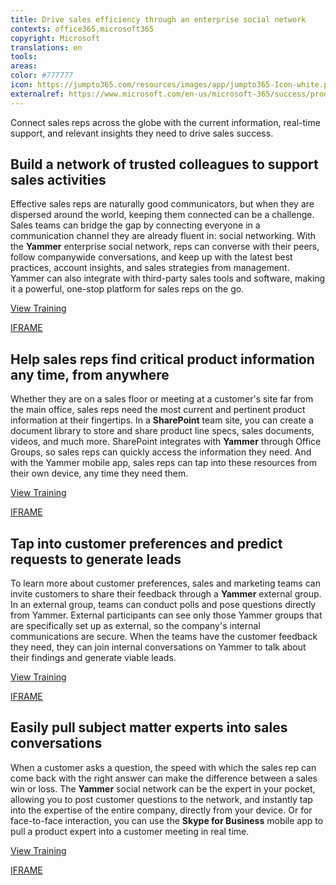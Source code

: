 ```yaml
---
title: Drive sales efficiency through an enterprise social network
contexts: office365,microsoft365
copyright: Microsoft
translations: en
tools: 
areas: 
color: #777777
icon: https://jumpto365.com/resources/images/app/jumpto365-Icon-white.png
externalref: https://www.microsoft.com/en-us/microsoft-365/success/productivitylibrary/drive-sales-efficiency-through-an-enterprise-social-network
---
```

Connect sales reps across the globe with the current information, real-time support, and relevant insights they need to drive sales success.


## Build a network of trusted colleagues to support sales activities

Effective sales reps are naturally good communicators, but when they are dispersed around the world, keeping them connected can be a challenge. Sales teams can bridge the gap by connecting everyone in a communication channel they are already fluent in: social networking. With the **Yammer** enterprise social network, reps can converse with their peers, follow companywide conversations, and keep up with the latest best practices, account insights, and sales strategies from management. Yammer can also integrate with third-party sales tools and software, making it a powerful, one-stop platform for sales reps on the go.

[View Training](https://support.office.com/article/Communicate-in-groups-52db606b-2f29-4a9a-8cbb-b43bf2a27d2e)

[IFRAME](https://www.microsoft.com/en-us/videoplayer/embed/RE1TRuX)

## Help sales reps find critical product information any time, from anywhere

Whether they are on a sales floor or meeting at a customer's site far from the main office, sales reps need the most current and pertinent product information at their fingertips. In a **SharePoint** team site, you can create a document library to store and share product line specs, sales documents, videos, and much more. SharePoint integrates with **Yammer** through Office Groups, so sales reps can quickly access the information they need. And with the Yammer mobile app, sales reps can tap into these resources from their own device, any time they need them.

[View Training](https://support.office.com/article/Collaborate-with-team-content-using-SharePoint-Online-2dd9aeff-7749-4b78-9696-eb0f6267f1f5)

[IFRAME](https://www.microsoft.com/en-us/videoplayer/embed/RE1US0c)

## Tap into customer preferences and predict requests to generate leads

To learn more about customer preferences, sales and marketing teams can invite customers to share their feedback through a **Yammer** external group. In an external group, teams can conduct polls and pose questions directly from Yammer. External participants can see only those Yammer groups that are specifically set up as external, so the company's internal communications are secure. When the teams have the customer feedback they need, they can join internal conversations on Yammer to talk about their findings and generate viable leads.

[View Training](https://support.office.com/article/Create-and-manage-external-groups-in-Yammer-9ccd15ce-0efc-4dc1-81bc-4a424ab6f92a)

[IFRAME](https://www.microsoft.com/en-us/videoplayer/embed/RE1TubY)

## Easily pull subject matter experts into sales conversations

When a customer asks a question, the speed with which the sales rep can come back with the right answer can make the difference between a sales win or loss. The **Yammer** social network can be the expert in your pocket, allowing you to post customer questions to the network, and instantly tap into the expertise of the entire company, directly from your device. Or for face-to-face interaction, you can use the **Skype for Business** mobile app to pull a product expert into a customer meeting in real time.

[View Training](https://www.youtube.com/embed/qVq7A7nS_TQ)

[IFRAME](https://www.microsoft.com/en-us/videoplayer/embed/RE1TwSA)


